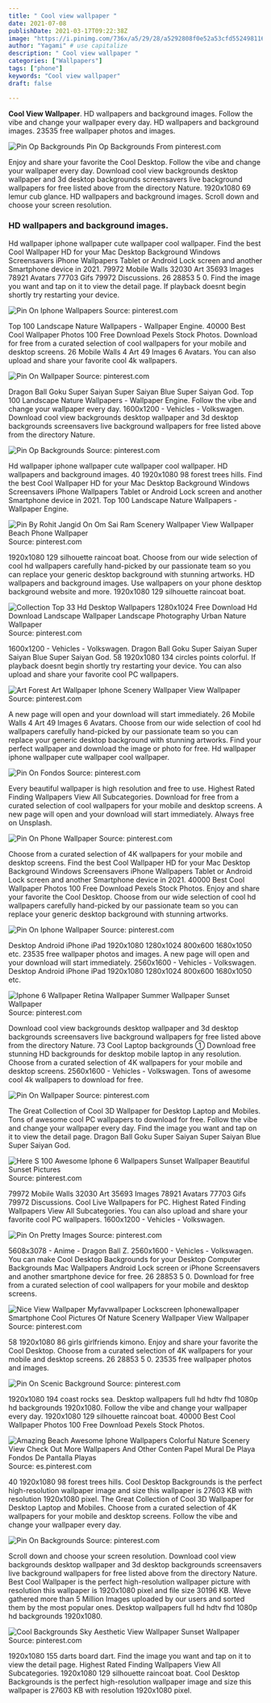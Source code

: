 ```yaml
---
title: " Cool view wallpaper "
date: 2021-07-08
publishDate: 2021-03-17T09:22:38Z
image: "https://i.pinimg.com/736x/a5/29/28/a5292808f0e52a53cfd552498116f8fd.jpg"
author: "Yagami" # use capitalize
description: " Cool view wallpaper "
categories: ["Wallpapers"]
tags: ["phone"]
keywords: "Cool view wallpaper"
draft: false

---
```



**Cool View Wallpaper**. HD wallpapers and background images. Follow the vibe and change your wallpaper every day. HD wallpapers and background images. 23535 free wallpaper photos and images.

![Pin Op Backgrounds](https://i.pinimg.com/originals/1b/9e/6e/1b9e6ec649c029ef32d6f626cc11a295.jpg "Pin Op Backgrounds")
Pin Op Backgrounds From pinterest.com


Enjoy and share your favorite the Cool Desktop. Follow the vibe and change your wallpaper every day. Download cool view backgrounds desktop wallpaper and 3d desktop backgrounds screensavers live background wallpapers for free listed above from the directory Nature. 1920x1080 69 lemur cub glance. HD wallpapers and background images. Scroll down and choose your screen resolution.

### HD wallpapers and background images.

Hd wallpaper iphone wallpaper cute wallpaper cool wallpaper. Find the best Cool Wallpaper HD for your Mac Desktop Background Windows Screensavers iPhone Wallpapers Tablet or Android Lock screen and another Smartphone device in 2021. 79972 Mobile Walls 32030 Art 35693 Images 78921 Avatars 77703 Gifs 79972 Discussions. 26 28853 5 0. Find the image you want and tap on it to view the detail page. If playback doesnt begin shortly try restarting your device.


![Pin On Iphone Wallpapers](https://i.pinimg.com/originals/6e/cf/eb/6ecfebf400c6753a1e173b3530f00158.jpg "Pin On Iphone Wallpapers")
Source: pinterest.com

Top 100 Landscape Nature Wallpapers - Wallpaper Engine. 40000 Best Cool Wallpaper Photos 100 Free Download Pexels Stock Photos. Download for free from a curated selection of cool wallpapers for your mobile and desktop screens. 26 Mobile Walls 4 Art 49 Images 6 Avatars. You can also upload and share your favorite cool 4k wallpapers.

![Pin On Wallpaper](https://i.pinimg.com/736x/18/63/5a/18635a78b578b1499674a31e1c1d097a.jpg "Pin On Wallpaper")
Source: pinterest.com

Dragon Ball Goku Super Saiyan Super Saiyan Blue Super Saiyan God. Top 100 Landscape Nature Wallpapers - Wallpaper Engine. Follow the vibe and change your wallpaper every day. 1600x1200 - Vehicles - Volkswagen. Download cool view backgrounds desktop wallpaper and 3d desktop backgrounds screensavers live background wallpapers for free listed above from the directory Nature.

![Pin Op Backgrounds](https://i.pinimg.com/originals/1b/9e/6e/1b9e6ec649c029ef32d6f626cc11a295.jpg "Pin Op Backgrounds")
Source: pinterest.com

Hd wallpaper iphone wallpaper cute wallpaper cool wallpaper. HD wallpapers and background images. 40 1920x1080 98 forest trees hills. Find the best Cool Wallpaper HD for your Mac Desktop Background Windows Screensavers iPhone Wallpapers Tablet or Android Lock screen and another Smartphone device in 2021. Top 100 Landscape Nature Wallpapers - Wallpaper Engine.

![Pin By Rohit Jangid On Om Sai Ram Scenery Wallpaper View Wallpaper Beach Phone Wallpaper](https://i.pinimg.com/originals/92/05/49/92054949d9605f3222695230e6649eea.jpg "Pin By Rohit Jangid On Om Sai Ram Scenery Wallpaper View Wallpaper Beach Phone Wallpaper")
Source: pinterest.com

1920x1080 129 silhouette raincoat boat. Choose from our wide selection of cool hd wallpapers carefully hand-picked by our passionate team so you can replace your generic desktop background with stunning artworks. HD wallpapers and background images. Use wallpapers on your phone desktop background website and more. 1920x1080 129 silhouette raincoat boat.

![Collection Top 33 Hd Desktop Wallpapers 1280x1024 Free Download Hd Download Landscape Wallpaper Landscape Photography Urban Nature Wallpaper](https://i.pinimg.com/originals/7e/9d/94/7e9d9451c26c05cae4700ebd50332c63.jpg "Collection Top 33 Hd Desktop Wallpapers 1280x1024 Free Download Hd Download Landscape Wallpaper Landscape Photography Urban Nature Wallpaper")
Source: pinterest.com

1600x1200 - Vehicles - Volkswagen. Dragon Ball Goku Super Saiyan Super Saiyan Blue Super Saiyan God. 58 1920x1080 134 circles points colorful. If playback doesnt begin shortly try restarting your device. You can also upload and share your favorite cool PC wallpapers.

![Art Forest Art Wallpaper Iphone Scenery Wallpaper View Wallpaper](https://i.pinimg.com/736x/93/52/e1/9352e1ceb040ec6a601d35eebaa55a69.jpg "Art Forest Art Wallpaper Iphone Scenery Wallpaper View Wallpaper")
Source: pinterest.com

A new page will open and your download will start immediately. 26 Mobile Walls 4 Art 49 Images 6 Avatars. Choose from our wide selection of cool hd wallpapers carefully hand-picked by our passionate team so you can replace your generic desktop background with stunning artworks. Find your perfect wallpaper and download the image or photo for free. Hd wallpaper iphone wallpaper cute wallpaper cool wallpaper.

![Pin On Fondos](https://i.pinimg.com/originals/ff/0f/97/ff0f97ba006d2d3f5722e8146a7142f3.png "Pin On Fondos")
Source: pinterest.com

Every beautiful wallpaper is high resolution and free to use. Highest Rated Finding Wallpapers View All Subcategories. Download for free from a curated selection of cool wallpapers for your mobile and desktop screens. A new page will open and your download will start immediately. Always free on Unsplash.

![Pin On Phone Wallpaper](https://i.pinimg.com/originals/53/b4/3e/53b43ebe5fa976478483a4e3136a35a7.jpg "Pin On Phone Wallpaper")
Source: pinterest.com

Choose from a curated selection of 4K wallpapers for your mobile and desktop screens. Find the best Cool Wallpaper HD for your Mac Desktop Background Windows Screensavers iPhone Wallpapers Tablet or Android Lock screen and another Smartphone device in 2021. 40000 Best Cool Wallpaper Photos 100 Free Download Pexels Stock Photos. Enjoy and share your favorite the Cool Desktop. Choose from our wide selection of cool hd wallpapers carefully hand-picked by our passionate team so you can replace your generic desktop background with stunning artworks.

![Pin On Iphone Wallpaper](https://i.pinimg.com/originals/38/ea/f3/38eaf34b681c39cdd47e75bc336d2b7e.jpg "Pin On Iphone Wallpaper")
Source: pinterest.com

Desktop Android iPhone iPad 1920x1080 1280x1024 800x600 1680x1050 etc. 23535 free wallpaper photos and images. A new page will open and your download will start immediately. 2560x1600 - Vehicles - Volkswagen. Desktop Android iPhone iPad 1920x1080 1280x1024 800x600 1680x1050 etc.

![Iphone 6 Wallpaper Retina Wallpaper Summer Wallpaper Sunset Wallpaper](https://i.pinimg.com/originals/28/c4/30/28c430c54c233ea46261bbaef8ec72bd.jpg "Iphone 6 Wallpaper Retina Wallpaper Summer Wallpaper Sunset Wallpaper")
Source: pinterest.com

Download cool view backgrounds desktop wallpaper and 3d desktop backgrounds screensavers live background wallpapers for free listed above from the directory Nature. 73 Cool Laptop backgrounds ① Download free stunning HD backgrounds for desktop mobile laptop in any resolution. Choose from a curated selection of 4K wallpapers for your mobile and desktop screens. 2560x1600 - Vehicles - Volkswagen. Tons of awesome cool 4k wallpapers to download for free.

![Pin On Wallpaper](https://i.pinimg.com/originals/b5/1c/d2/b51cd24c04b71bd6f03a4068e366ed5b.jpg "Pin On Wallpaper")
Source: pinterest.com

The Great Collection of Cool 3D Wallpaper for Desktop Laptop and Mobiles. Tons of awesome cool PC wallpapers to download for free. Follow the vibe and change your wallpaper every day. Find the image you want and tap on it to view the detail page. Dragon Ball Goku Super Saiyan Super Saiyan Blue Super Saiyan God.

![Here S 100 Awesome Iphone 6 Wallpapers Sunset Wallpaper Beautiful Sunset Pictures](https://i.pinimg.com/originals/01/96/c1/0196c1f3432b1a2ebac601dadb7b92cd.jpg "Here S 100 Awesome Iphone 6 Wallpapers Sunset Wallpaper Beautiful Sunset Pictures")
Source: pinterest.com

79972 Mobile Walls 32030 Art 35693 Images 78921 Avatars 77703 Gifs 79972 Discussions. Cool Live Wallpapers for PC. Highest Rated Finding Wallpapers View All Subcategories. You can also upload and share your favorite cool PC wallpapers. 1600x1200 - Vehicles - Volkswagen.

![Pin On Pretty Images](https://i.pinimg.com/originals/79/4a/e2/794ae21d46c8a8c7b80083205ce4bcd2.jpg "Pin On Pretty Images")
Source: pinterest.com

5608x3078 - Anime - Dragon Ball Z. 2560x1600 - Vehicles - Volkswagen. You can make Cool Desktop Backgrounds for your Desktop Computer Backgrounds Mac Wallpapers Android Lock screen or iPhone Screensavers and another smartphone device for free. 26 28853 5 0. Download for free from a curated selection of cool wallpapers for your mobile and desktop screens.

![Nice View Wallpaper Myfavwallpaper Lockscreen Iphonewallpaper Smartphone Cool Pictures Of Nature Scenery Wallpaper View Wallpaper](https://i.pinimg.com/originals/91/03/ca/9103caebf69c46fc568cc7a7ae50f439.jpg "Nice View Wallpaper Myfavwallpaper Lockscreen Iphonewallpaper Smartphone Cool Pictures Of Nature Scenery Wallpaper View Wallpaper")
Source: pinterest.com

58 1920x1080 86 girls girlfriends kimono. Enjoy and share your favorite the Cool Desktop. Choose from a curated selection of 4K wallpapers for your mobile and desktop screens. 26 28853 5 0. 23535 free wallpaper photos and images.

![Pin On Scenic Background](https://i.pinimg.com/originals/bb/37/ed/bb37ed60b15ef6e47b4aea7ca2efcca7.jpg "Pin On Scenic Background")
Source: pinterest.com

1920x1080 194 coast rocks sea. Desktop wallpapers full hd hdtv fhd 1080p hd backgrounds 1920x1080. Follow the vibe and change your wallpaper every day. 1920x1080 129 silhouette raincoat boat. 40000 Best Cool Wallpaper Photos 100 Free Download Pexels Stock Photos.

![Amazing Beach Awesome Iphone Wallpapers Colorful Nature Scenery View Check Out More Wallpapers And Other Conten Papel Mural De Playa Fondos De Pantalla Playas](https://i.pinimg.com/originals/4b/73/4f/4b734faf3c2a2014ff0f764b851da14b.jpg "Amazing Beach Awesome Iphone Wallpapers Colorful Nature Scenery View Check Out More Wallpapers And Other Conten Papel Mural De Playa Fondos De Pantalla Playas")
Source: es.pinterest.com

40 1920x1080 98 forest trees hills. Cool Desktop Backgrounds is the perfect high-resolution wallpaper image and size this wallpaper is 27603 KB with resolution 1920x1080 pixel. The Great Collection of Cool 3D Wallpaper for Desktop Laptop and Mobiles. Choose from a curated selection of 4K wallpapers for your mobile and desktop screens. Follow the vibe and change your wallpaper every day.

![Pin On Backgrounds](https://i.pinimg.com/originals/29/8c/9e/298c9e93503566b569978e4b0346520f.jpg "Pin On Backgrounds")
Source: pinterest.com

Scroll down and choose your screen resolution. Download cool view backgrounds desktop wallpaper and 3d desktop backgrounds screensavers live background wallpapers for free listed above from the directory Nature. Best Cool Wallpaper is the perfect high-resolution wallpaper picture with resolution this wallpaper is 1920x1080 pixel and file size 30196 KB. Weve gathered more than 5 Million Images uploaded by our users and sorted them by the most popular ones. Desktop wallpapers full hd hdtv fhd 1080p hd backgrounds 1920x1080.

![Cool Backgrounds Sky Aesthetic View Wallpaper Sunset Wallpaper](https://i.pinimg.com/736x/a5/29/28/a5292808f0e52a53cfd552498116f8fd.jpg "Cool Backgrounds Sky Aesthetic View Wallpaper Sunset Wallpaper")
Source: pinterest.com

1920x1080 155 darts board dart. Find the image you want and tap on it to view the detail page. Highest Rated Finding Wallpapers View All Subcategories. 1920x1080 129 silhouette raincoat boat. Cool Desktop Backgrounds is the perfect high-resolution wallpaper image and size this wallpaper is 27603 KB with resolution 1920x1080 pixel.

